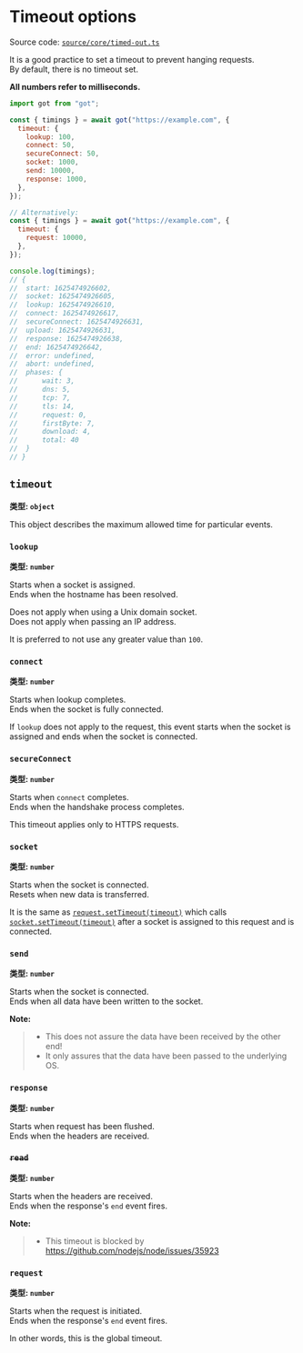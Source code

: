 # Timeout options

Source code: [`source/core/timed-out.ts`](../source/core/timed-out.ts)

It is a good practice to set a timeout to prevent hanging requests.  
By default, there is no timeout set.

**All numbers refer to milliseconds.**

```js
import got from "got";

const { timings } = await got("https://example.com", {
  timeout: {
    lookup: 100,
    connect: 50,
    secureConnect: 50,
    socket: 1000,
    send: 10000,
    response: 1000,
  },
});

// Alternatively:
const { timings } = await got("https://example.com", {
  timeout: {
    request: 10000,
  },
});

console.log(timings);
// {
// 	start: 1625474926602,
// 	socket: 1625474926605,
// 	lookup: 1625474926610,
// 	connect: 1625474926617,
// 	secureConnect: 1625474926631,
// 	upload: 1625474926631,
// 	response: 1625474926638,
// 	end: 1625474926642,
// 	error: undefined,
// 	abort: undefined,
// 	phases: {
// 		wait: 3,
// 		dns: 5,
// 		tcp: 7,
// 		tls: 14,
// 		request: 0,
// 		firstByte: 7,
// 		download: 4,
// 		total: 40
// 	}
// }
```

## `timeout`

**类型: `object`**

This object describes the maximum allowed time for particular events.

### `lookup`

**类型: `number`**

Starts when a socket is assigned.  
Ends when the hostname has been resolved.

Does not apply when using a Unix domain socket.  
Does not apply when passing an IP address.

It is preferred to not use any greater value than `100`.

### `connect`

**类型: `number`**

Starts when lookup completes.  
Ends when the socket is fully connected.

If `lookup` does not apply to the request, this event starts when the socket is assigned and ends when the socket is connected.

### `secureConnect`

**类型: `number`**

Starts when `connect` completes.  
Ends when the handshake process completes.

This timeout applies only to HTTPS requests.

### `socket`

**类型: `number`**

Starts when the socket is connected.  
Resets when new data is transferred.

It is the same as [`request.setTimeout(timeout)`](https://nodejs.org/api/http.html#http_request_settimeout_timeout_callback) which calls [`socket.setTimeout(timeout)`](https://nodejs.org/api/net.html#socketsettimeouttimeout-callback) after a socket is assigned to this request and is connected.

### `send`

**类型: `number`**

Starts when the socket is connected.  
Ends when all data have been written to the socket.

**Note:**

> - This does not assure the data have been received by the other end!
> - It only assures that the data have been passed to the underlying OS.

### `response`

**类型: `number`**

Starts when request has been flushed.  
Ends when the headers are received.

### ~~`read`~~

**类型: `number`**

Starts when the headers are received.  
Ends when the response's `end` event fires.

**Note:**

> - This timeout is blocked by https://github.com/nodejs/node/issues/35923

### `request`

**类型: `number`**

Starts when the request is initiated.  
Ends when the response's `end` event fires.

In other words, this is the global timeout.
